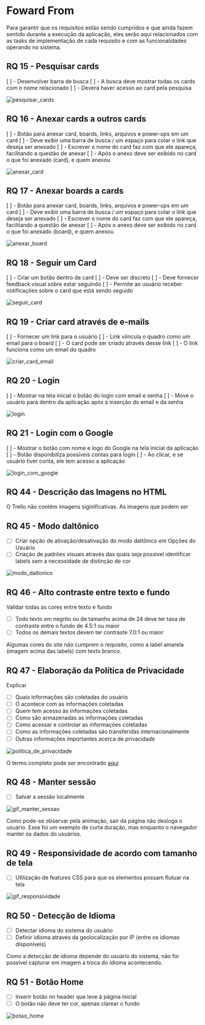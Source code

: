 # Foward From

Para garantir que os requisitos estão sendo cumpridos e que ainda fazem sentido durante a execução da aplicação, eles serão aqui relacionados com as tasks de implementação de cada requisito e com as funcionalidades operando no sistema.

## RQ 15 - Pesquisar cards

[ ] - Desenvolver barra de busca
[ ] - A busca deve mostrar todas os cards com o nome relacionado
[ ] - Deverá haver acesso ao card pela pesquisa

![pesquisar_cards](imagens/foward/Pesquisar&#32;Card.gif)

## RQ 16 - Anexar cards a outros cards

[ ] - Botão para anexar card, boards, links, arquivos e power-ups em um card
[ ] - Deve exibir uma barra de busca / um espaço para colar o link que deseja ser anexado
[ ] - Escrever o nome do card faz com que ele apareça, facilitando a questão de anexar
[ ] - Após o anexo deve ser exibido no card o que foi anexado (card), e quem anexou

![anexar_card](imagens/foward/Anexar&#32;card&#32;a&#32;outro&#32;card.gif)

## RQ 17 - Anexar boards a cards

[ ] - Botão para anexar card, boards, links, arquivos e power-ups em um card
[ ] - Deve exibir uma barra de busca / um espaço para colar o link que deseja ser anexado
[ ] - Escrever o nome do card faz com que ele apareça, facilitando a questão de anexar
[ ] - Após o anexo deve ser exibido no card o que foi anexado (board), e quem anexou

![anexar_board](imagens/foward/Anexar&#32;boards&#32;a&#32;cards.gif)

## RQ 18 - Seguir um Card

[ ] - Criar um botão dentro de card 
[ ] - Deve ser discreto 
[ ] - Deve fornecer feedback visual sobre estar seguindo
[ ] - Permite ao usuário receber notificações sobre o card que está sendo seguido

![seguir_card](imagens/foward/Seguir&#32;um&#32;card.gif)

## RQ 19 - Criar card através de e-mails

[ ] - Fornecer um link para o usuário
[ ] - Link viincula o quadro como um email para o board
[ ] - O card pode ser criado através desse link
[ ] - O link funciona como um email do quadro

![criar_card_email](imagens/foward/Criando&#32;quadro&#32;a&#32;partir&#32;do&#32;email.gif)

## RQ 20 - Login

[ ] - Mostrar na tela inicial o botão do login com email e senha
[ ] - Move o usuário para dentro da aplicação após a inserção do email e da senha

![login](imagens/foward/Login.gif)

## RQ 21 - Login com o Google

[ ] - Mostrar o botão com nome e logo do Google na tela inicial da aplicação
[ ] - Botão disponibiliza possíveis contas para login
[ ] - Ao clicar, e se usuário tiver conta, ele tem acesso a aplicação

![login_com_google](imagens/foward/Login&#32;com&#32;Google.gif)

## RQ 44 - Descrição das Imagens no HTML

O Trello não contém imagens siginificativas. As imagens que podem ser 

## RQ 45 - Modo daltônico

- [ ] Criar opção de ativação/desativação do modo daltônico em Opções do Usuário
- [ ] Criação de padrões visuais através das quais seja possível identificar labels sem a necessidade de distinção de cor

![modo_daltonico](imagens/foward/modo_daltonismo.png)

## RQ 46 - Alto contraste entre texto e fundo

Validar todas as cores entre texto e fundo
- [ ] Todo texto em negrito ou de tamanho acima de 24 deve ter taxa de contraste entre o fundo de 4.5:1 ou maior
- [ ] Todos os demais textos devem ter contraste 7.0:1 ou maior

Algumas cores do site não cumprem o requisito, como a label amarela (imagem acima das labels) com texto branco.

## RQ 47 - Elaboração da Política de Privacidade

Explicar
- [ ] Quais informações são coletadas do usuário
- [ ] O acontece com as informações coletadas
- [ ] Quem tem acesso às informações coletadas
- [ ] Como são armazenadas as informações coletadas
- [ ] Como acessar e controlar as informações coletadas
- [ ] Como as informações coletadas são transferidas internacionalmente
- [ ] Outras informações importantes acerca de privacidade

![politica_de_privacidade](imagens/foward/privacidade.png)

O termo completo pode ser encontrado [aqui](https://trello.com/privacy)

## RQ 48 - Manter sessão

- [ ] Salvar a sessão localmente

![gif_manter_sessao](imagens/foward/manter_sessao.gif)

Como pode-se observar pela animação, sair da página não desloga o usuário. Esse foi um exemplo de curta duração, mas enquanto o navegador manter os dados do usuários.

## RQ 49 - Responsividade de acordo com tamanho de tela

- [ ] Utilização de features CSS para que os elementos possam flutuar na tela

![gif_responsividade](imagens/foward/responsividade.gif)

## RQ 50 - Detecção de Idioma

- [ ] Detectar idioma do sistema do usuário
- [ ] Definir idioma através da geolocalização por IP (entre os idiomas disponíveis)

Como a detecção de idioma depende do usuário do sistema, não foi possível capturar em imagem a troca do idioma acontecendo.

## RQ 51 - Botão Home

- [ ] Inserir botão no header que leve à página inicial
- [ ] O botão não deve ter cor, apenas clarear o fundo

![botao_home](imagens/foward/botao_home.gif)